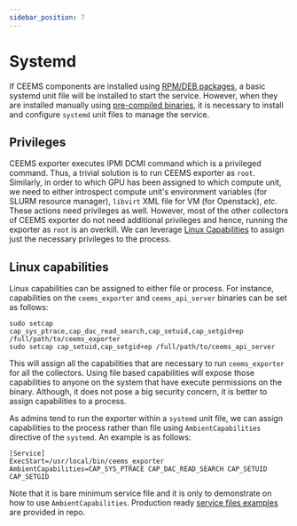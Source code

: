 ```yaml
---
sidebar_position: 7
---
```


# Systemd

If CEEMS components are installed using [RPM/DEB packages](os-packages.md), a basic 
systemd unit file will be installed to start the service. However, when they are 
installed manually using [pre-compiled binaries](./pre-compiled-binaries.md), it is 
necessary to install and configure `systemd` unit files to manage the service.

## Privileges

CEEMS exporter executes IPMI DCMI command which is a privileged command. Thus, a trivial
solution is to run CEEMS exporter as `root`. Similarly, in order to which GPU has been 
assigned to which compute unit, we need to either introspect compute unit's 
environment variables (for SLURM resource manager), `libvirt` XML file for VM (for Openstack),
_etc_. These actions need privileges as well. However, most of the other collectors of 
CEEMS exporter do not need additional privileges and hence, running the exporter 
as `root` is an overkill. We can leverage 
[Linux Capabilities](https://man7.org/linux/man-pages/man7/capabilities.7.html) to 
assign just the necessary privileges to the process.

## Linux capabilities

Linux capabilities can be assigned to either file or process. For instance, capabilities 
on the `ceems_exporter` and `ceems_api_server` binaries can be set as follows:

```
sudo setcap cap_sys_ptrace,cap_dac_read_search,cap_setuid,cap_setgid+ep /full/path/to/ceems_exporter
sudo setcap cap_setuid,cap_setgid+ep /full/path/to/ceems_api_server
```

This will assign all the capabilities that are necessary to run `ceems_exporter` 
for all the collectors. Using file based capabilities will 
expose those capabilities to anyone on the system that have execute permissions on the 
binary. Although, it does not pose a big security concern, it is better to assign 
capabilities to a process. 

As admins tend to run the exporter within a `systemd` unit file, we can assign 
capabilities to the process rather than file using `AmbientCapabilities` 
directive of the `systemd`. An example is as follows:

```
[Service]
ExecStart=/usr/local/bin/ceems_exporter
AmbientCapabilities=CAP_SYS_PTRACE CAP_DAC_READ_SEARCH CAP_SETUID CAP_SETGID
```

Note that it is bare minimum service file and it is only to demonstrate on how to use 
`AmbientCapabilities`. Production ready [service files examples]((https://github.com/mahendrapaipuri/ceems/tree/v0.1.0-rc.6/init/systemd)) 
are provided in repo.
